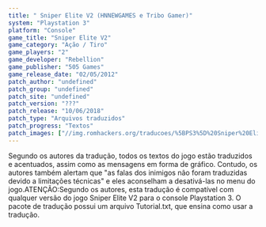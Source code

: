 ```yaml
---
title: " Sniper Elite V2 (HNNEWGAMES e Tribo Gamer)"
system: "Playstation 3"
platform: "Console"
game_title: "Sniper Elite V2"
game_category: "Ação / Tiro"
game_players: "2"
game_developer: "Rebellion"
game_publisher: "505 Games"
game_release_date: "02/05/2012"
patch_author: "undefined"
patch_group: "undefined"
patch_site: "undefined"
patch_version: "???"
patch_release: "10/06/2018"
patch_type: "Arquivos traduzidos"
patch_progress: "Textos"
patch_images: ["//img.romhackers.org/traducoes/%5BPS3%5D%20Sniper%20Elite%20V2%20-%20HNNEWGAMES%20e%20Tribo%20Gamer%20-%201.jpg","//img.romhackers.org/traducoes/%5BPS3%5D%20Sniper%20Elite%20V2%20-%20HNNEWGAMES%20e%20Tribo%20Gamer%20-%202.jpg","//img.romhackers.org/traducoes/%5BPS3%5D%20Sniper%20Elite%20V2%20-%20HNNEWGAMES%20e%20Tribo%20Gamer%20-%203.jpg"]
---
```

Segundo os autores da tradução, todos os textos do jogo estão traduzidos e acentuados, assim como as mensagens em forma de gráfico. Contudo, os autores também alertam que "as falas dos inimigos não foram traduzidas devido a limitações técnicas" e eles aconselham a desativá-las no menu do jogo.ATENÇÃO:Segundo os autores, esta tradução é compatível com qualquer versão do jogo Sniper Elite V2 para o console Playstation 3. O pacote de tradução possui um arquivo Tutorial.txt, que ensina como usar a tradução.